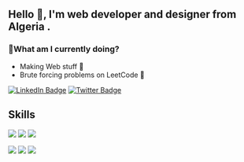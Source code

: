 ## Hello 👋, I'm web developer and designer from Algeria .
<!-- ## Want to connect? 
[![Twitter URL](https://img.shields.io/static/v1?color=blue&label=Twitter%20&logo=twitter&logoColor=white&style=for-the-badge&message=Follow)](https://twitter.com/sahraoui_sidou)
[![LinkedIn URL](https://img.shields.io/static/v1?color=blue&label=linkedin&log=linkedin&logoColor=white&style=for-the-badge&message=Connect)](https://www.linkedin.com/in/sid-ahmed-sahraoui) -->

### 🔭What am I currently doing?
- Making Web stuff 🍎
- Brute forcing problems on LeetCode 🐳

[![LinkedIn Badge](https://img.shields.io/badge/LinkedIn-Profile-informational?style=flat&logo=linkedin&logoColor=white&color=0D76A8)](https://www.linkedin.com/in/sid-ahmed-sahraoui/)
[![Twitter Badge](https://img.shields.io/badge/Twitter-Profile-informational?style=flat&logo=twitter&logoColor=white&color=1CA2F1)](https://twitter.com/sahraoui_sidou)


## Skills

![](https://img.shields.io/badge/-JavaScript-informational?style=flat&logo=JavaScript&logoColor=white&color=black)
![](https://img.shields.io/badge/-TypeScript-informational?style=flat&logo=TypeScript&logoColor=white&color=black)
![](https://img.shields.io/badge/-Bash-informational?style=flat&logo=gnu-bash&logoColor=white&color=black)

![](https://img.shields.io/badge/-React-informational?style=flat&logo=React&logoColor=black&color=white)
![](https://img.shields.io/badge/-Node-informational?style=flat&logo=Node.js&logoColor=black&color=white)
![](https://img.shields.io/badge/-SpringBoot-informational?style=flat&logo=SpringBoot&logoColor=black&color=white)

